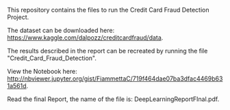 This repository contains the files to run the Credit Card Fraud Detection Project.

The dataset can be downloaded here: https://www.kaggle.com/dalpozz/creditcardfraud/data.

The results described in the report can be recreated by running the file "Credit_Card_Fraud_Detection".

View the Notebook here: http://nbviewer.jupyter.org/gist/FiammettaC/719f464dae07ba3dfac4469b631a561d.

Read the final Report, the name of the file is: DeepLearningReportFInal.pdf.
